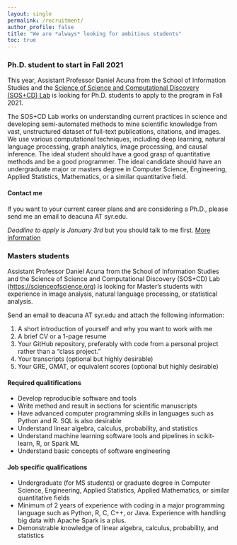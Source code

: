 ```yaml
---
layout: single
permalink: /recruitment/
author_profile: false
title: "We are *always* looking for ambitious students"
toc: true
---
```


### Ph.D. student to start in Fall 2021 

This year, Assistant Professor Daniel Acuna from the School of Information Studies and 
the [Science of Science and Computational Discovery (SOS+CD) Lab](https://scienceofscience.org)  is looking
for Ph.D. students to apply to the program in Fall 2021. 


The SOS+CD Lab works on
 understanding current practices in science and developing semi-automated methods to mine scientific knowledge from vast, 
 unstructured dataset of full-text publications, citations, and images. 
 We use various computational techniques, including deep learning, natural language processing, 
 graph analytics, image processing, and causal inference. The ideal student should have a good grasp of quantitative methods and be a good programmer. The ideal candidate should have an undergraduate major or masters degree in 
 Computer Science, Engineering, Applied Statistics, Mathematics, or a similar quantitative field.
 
#### Contact me  

If you want to your current career plans and are considering a Ph.D., please send me an email to 
deacuna AT syr.edu.

_Deadline to apply is January 3rd_ but you should talk to me first. 
[More information](https://ischool.syr.edu/academics/ph-d-in-information-science-and-technology/)

### Masters students

Assistant Professor Daniel Acuna from the School of Information Studies and the Science of Science and Computational Discovery (SOS+CD) Lab 
(https://scienceofscience.org) is looking for Master’s students with experience in image analysis, natural language processing, 
or statistical analysis. 

Send an email to deacuna AT syr.edu and attach the following information:
1. A short introduction of yourself and why you want to work with me
2. A brief CV or a 1-page resume
3. Your GitHub repository, preferably with code from a personal project rather than a “class project.”
4. Your transcripts (optional but highly desirable)
5. Your GRE, GMAT, or equivalent scores (optional but highly desirable)

#### Required qualitifications

- Develop reproducible software and tools
- Write method and result in sections for scientific manuscripts
- Have advanced computer programming skills in languages such as Python and R. SQL is also desirable
- Understand linear algebra, calculus, probability, and statistics
- Understand machine learning software tools and pipelines in scikit-learn, R, or Spark ML
- Understand basic concepts of software engineering

#### Job specific qualifications

- Undergraduate (for MS students) or graduate degree in Computer Science, Engineering, Applied Statistics, 
Applied Mathematics, or similar quantitative fields
- Minimum of 2 years of experience with coding in a major programming language such as Python, R, C, C++, or Java. 
Experience with handling big data with Apache Spark is a plus.
- Demonstrable knowledge of linear algebra, calculus, probability, and statistics
